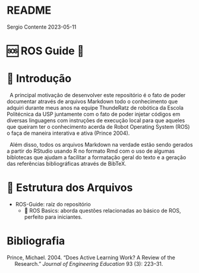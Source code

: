 README
================
Sergio Contente
2023-05-11

# :sos: ROS Guide :robot:

# :memo: Introdução

  A principal motivação de desenvolver este repositório é o fato de
poder documentar através de arquivos Markdown todo o conhecimento que
adquiri durante meus anos na equipe ThundeRatz de robótica da Escola
Politécnica da USP juntamente com o fato de poder injetar códigos em
diversas linguagens com instruções de execução local para que aqueles
que queiram ter o conhecimento acerda de Robot Operating System (ROS) o
faça de maneira interativa e ativa (Prince 2004).

  Além disso, todos os arquivos Markdown na verdade estão sendo gerados
a partir do RStudio usando R no formato Rmd com o uso de algumas
biblotecas que ajudam a facilitar a formatação geral do texto e a
geração das referências bibliográficas através de BibTeX.

# :open_file_folder: Estrutura dos Arquivos

- ROS-Guide: raíz do repositório
  - :seedling: ROS Basics: aborda questões relacionadas ao básico de
    ROS, perfeito para iniciantes.

# Bibliografia

<div id="refs" class="references csl-bib-body hanging-indent">

<div id="ref-active-learning" class="csl-entry">

Prince, Michael. 2004. “Does Active Learning Work? A Review of the
Research.” *Journal of Engineering Education* 93 (3): 223–31.

</div>

</div>
